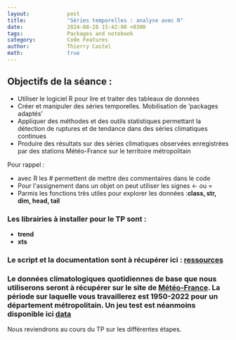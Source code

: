 ```yaml
---
layout:            post
title:             "Séries temporelles : analyse avec R"
date:              2024-08-28 15:42:00 +0300
tags:              Packages and notebook
category:          Code Features
author:            Thierry Castel
math:              true
---
```

## Objectifs de la séance :
<ul>
<li>Utiliser le logiciel R pour lire et traiter des tableaux de données</li>
<li>Créer et manipuler des séries temporelles. Mobilisation de ’packages adaptés’</li>
<li> Appliquer des méthodes et des outils statistiques permettant la détection de ruptures et de tendance dans des séries climatiques continues</li>
<li> Produire des résultats sur des séries climatiques observées enregistrées par des stations Météo-France sur le territoire métropolitain</li>
</ul>

Pour rappel :
<ul>
<li>avec R les # permettent de mettre des commentaires dans le code</li>
<li>Pour l'assignement dans un objet on peut utiliser les signes <- ou =</li>
<li>Parmis les fonctions très utiles pour explorer les données :<b>class, str, dim, head, tail</b></li>
</ul>

### Les librairies à installer pour le TP sont :
* **trend**
* **xts**

### Le script et la documentation sont à récupérer ici : [**ressources**](https://github.com/thierrycastel/tcnotebook/blob/master/M2SEME_UE2/TP_UE2_AST_2024_2025.zip)

### Le données climatologiques quotidiennes de base que nous utiliserons seront à récupérer sur le site de [**Météo-France**](https://meteo.data.gouv.fr/). La période sur laquelle vous travaillerez est 1950-2022 pour un département métropolitain. Un jeu test est néanmoins disponible ici [**data**](https://filesender.renater.fr/?s=download&token=7e0bd241-8f03-4463-a09b-bc1c3f7db00f)


Nous reviendrons au cours du TP sur les différentes étapes.
